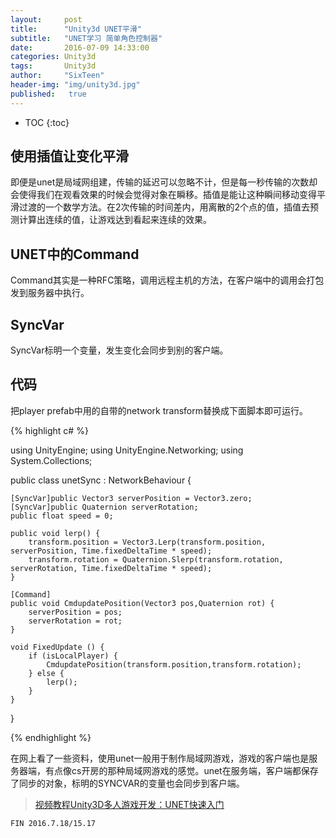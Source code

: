 ```yaml
---
layout:     post
title:      "Unity3d UNET平滑"
subtitle:   "UNET学习 简单角色控制器"
date:       2016-07-09 14:33:00
categories: Unity3d
tags:       Unity3d
author:     "SixTeen"
header-img: "img/unity3d.jpg"
published:   true
---
```


* TOC
{:toc}

## 使用插值让变化平滑

即便是unet是局域网组建，传输的延迟可以忽略不计，但是每一秒传输的次数却会使得我们在观看效果的时候会觉得对象在瞬移。插值是能让这种瞬间移动变得平滑过渡的一个数学方法。在2次传输的时间差内，用离散的2个点的值，插值去预测计算出连续的值，让游戏达到看起来连续的效果。

## UNET中的Command

Command其实是一种RFC策略，调用远程主机的方法，在客户端中的调用会打包发到服务器中执行。

## SyncVar

SyncVar标明一个变量，发生变化会同步到别的客户端。

## 代码

把player prefab中用的自带的network transform替换成下面脚本即可运行。

{% highlight c# %}

using UnityEngine;
using UnityEngine.Networking;
using System.Collections;

public class unetSync : NetworkBehaviour {

    [SyncVar]public Vector3 serverPosition = Vector3.zero;
    [SyncVar]public Quaternion serverRotation; 
    public float speed = 0;

    public void lerp() {
        transform.position = Vector3.Lerp(transform.position, serverPosition, Time.fixedDeltaTime * speed);
        transform.rotation = Quaternion.Slerp(transform.rotation, serverRotation, Time.fixedDeltaTime * speed);
    }

    [Command]
    public void CmdupdatePosition(Vector3 pos,Quaternion rot) {
        serverPosition = pos;
        serverRotation = rot;
    }

    void FixedUpdate () {
        if (isLocalPlayer) {
            CmdupdatePosition(transform.position,transform.rotation);
        } else {
            lerp();
        }
    }
}

{% endhighlight %}

在网上看了一些资料，使用unet一般用于制作局域网游戏，游戏的客户端也是服务器端，有点像cs开房的那种局域网游戏的感觉。unet在服务端，客户端都保存了同步的对象，标明的SYNCVAR的变量也会同步到客户端。

> [视频教程Unity3D多人游戏开发：UNET快速入门](http://tieba.baidu.com/p/4314320473?see_lz=1)

    FIN 2016.7.18/15.17